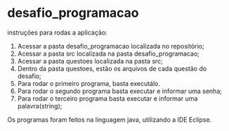 # desafio_programacao
instruções para rodas a aplicação:
1. Acessar a pasta desafio_programacao localizada no repositório;
2. Acessar a pasta src localizada na pasta desafio_programacao;
3. Acessar a pasta questoes localizada na pasta src;
4. Dentro da pasta questoes, estão os arquivos de cada questão do desafio;
5. Para rodar o primeiro programa, basta executálo.
6. Para rodar o segundo programa basta executar e informar uma senha;
7. Para rodar o terceiro programa basta executar e informar uma palavra(string);

Os programas foram feitos na linguagem java, utilizando a IDE Eclipse.
